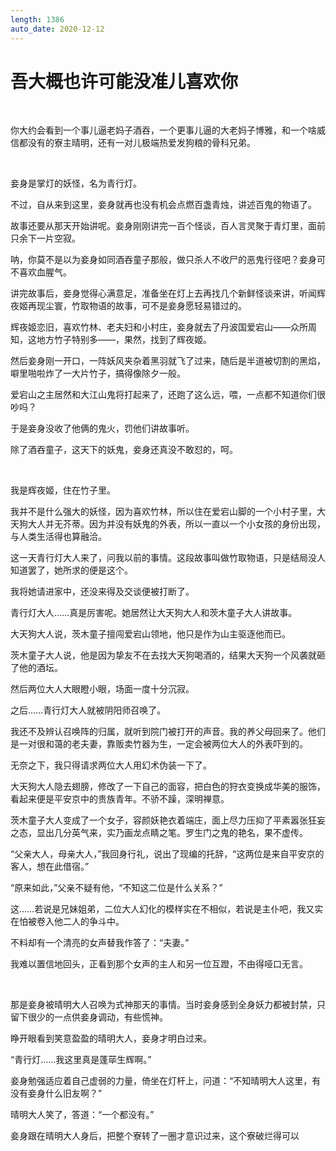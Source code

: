 ```yaml
---
length: 1386
auto_date: 2020-12-12
---
```


# 吾大概也许可能没准儿喜欢你

<br>

你大约会看到一个事儿逼老妈子酒吞，一个更事儿逼的大老妈子博雅，和一个啥威信都没有的寮主晴明，还有一对儿极端热爱发狗粮的骨科兄弟。

<br>

妾身是掌灯的妖怪，名为青行灯。

不过，自从来到这里，妾身就再也没有机会点燃百盏青烛，讲述百鬼的物语了。

故事还要从那天开始讲呢。妾身刚刚讲完一百个怪谈，百人言灵聚于青灯里，面前只余下一片空寂。

呐，你莫不是以为妾身如同酒吞童子那般，做只杀人不收尸的恶鬼行径吧？妾身可不喜欢血腥气。

讲完故事后，妾身觉得心满意足，准备坐在灯上去再找几个新鲜怪谈来讲，听闻辉夜姬再现尘寰，竹取物语的故事，可不是妾身愿轻易错过的。

辉夜姬恋旧，喜欢竹林、老夫妇和小村庄，妾身就去了丹波国爱宕山——众所周知，这地方竹子特别多——，果然，找到了辉夜姬。

然后妾身刚一开口，一阵妖风夹杂着黑羽就飞了过来，随后是半道被切割的黑焰，噼里啪啦炸了一大片竹子，搞得像除夕一般。

爱宕山之主居然和大江山鬼将打起来了，还跑了这么远，喂，一点都不知道你们很吵吗？

于是妾身没收了他俩的鬼火，罚他们讲故事听。

除了酒吞童子，这天下的妖鬼，妾身还真没不敢怼的，呵。

<br>

我是辉夜姬，住在竹子里。

我并不是什么强大的妖怪，因为喜欢竹林，所以住在爱宕山脚的一个小村子里，大天狗大人并无芥蒂。因为并没有妖鬼的外表，所以一直以一个小女孩的身份出现，与人类生活得也算融洽。

这一天青行灯大人来了，问我以前的事情。这段故事叫做竹取物语，只是结局没人知道罢了，她所求的便是这个。

我将她请进家中，还没来得及交谈便被打断了。

青行灯大人……真是厉害呢。她居然让大天狗大人和茨木童子大人讲故事。

大天狗大人说，茨木童子擅闯爱宕山领地，他只是作为山主驱逐他而已。

茨木童子大人说，他是因为挚友不在去找大天狗喝酒的，结果大天狗一个风袭就砸了他的酒坛。

然后两位大人大眼瞪小眼，场面一度十分沉寂。

之后……青行灯大人就被阴阳师召唤了。

我还不及辨认召唤阵的归属，就听到院门被打开的声音。我的养父母回来了。他们是一对很和蔼的老夫妻，靠贩卖竹器为生，一定会被两位大人的外表吓到的。

无奈之下，我只得请求两位大人用幻术伪装一下了。

大天狗大人隐去翅膀，修改了一下自己的面容，把白色的狩衣变换成华美的服饰，看起来便是平安京中的贵族青年。不骄不躁，深明禅意。

茨木童子大人变成了一个女子，容颜妖艳衣着端庄，面上尽力压抑了平素嚣张狂妄之态，显出几分英气来，实乃画龙点睛之笔。罗生门之鬼的艳名，果不虚传。

“父亲大人，母亲大人，”我回身行礼，说出了现编的托辞，“这两位是来自平安京的客人，想在此借宿。”

“原来如此，”父亲不疑有他，“不知这二位是什么关系？”

这……若说是兄妹姐弟，二位大人幻化的模样实在不相似，若说是主仆吧，我又实在怕被卷入他二人的争斗中。

不料却有一个清亮的女声替我作答了：“夫妻。”

我难以置信地回头，正看到那个女声的主人和另一位互蹬，不由得哑口无言。

<br>

那是妾身被晴明大人召唤为式神那天的事情。当时妾身感到全身妖力都被封禁，只留下很少的一点供妾身调动，有些慌神。

睁开眼看到笑意盈盈的晴明大人，妾身才明白过来。

“青行灯……我这里真是蓬荜生辉啊。”

妾身勉强适应着自己虚弱的力量，倚坐在灯杆上，问道：“不知晴明大人这里，有没有妾身什么旧友啊？”

晴明大人笑了，答道：“一个都没有。”

妾身跟在晴明大人身后，把整个寮转了一圈才意识过来，这个寮破烂得可以

